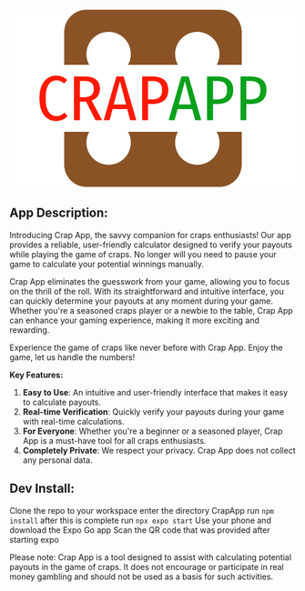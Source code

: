 ![CrapApp](assets/png/logo-no-background.png)

## App Description:

Introducing Crap App, the savvy companion for craps enthusiasts! Our app provides a reliable, user-friendly calculator designed to verify your payouts while playing the game of craps. No longer will you need to pause your game to calculate your potential winnings manually. 

Crap App eliminates the guesswork from your game, allowing you to focus on the thrill of the roll. With its straightforward and intuitive interface, you can quickly determine your payouts at any moment during your game. Whether you're a seasoned craps player or a newbie to the table, Crap App can enhance your gaming experience, making it more exciting and rewarding. 

Experience the game of craps like never before with Crap App. Enjoy the game, let us handle the numbers! 

**Key Features:**

1. **Easy to Use**: An intuitive and user-friendly interface that makes it easy to calculate payouts.
2. **Real-time Verification**: Quickly verify your payouts during your game with real-time calculations.
3. **For Everyone**: Whether you're a beginner or a seasoned player, Crap App is a must-have tool for all craps enthusiasts.
4. **Completely Private**: We respect your privacy. Crap App does not collect any personal data.

## Dev Install:

Clone the repo to your workspace
enter the directory CrapApp
run ```npm install```
after this is complete run 
```npx expo start```
Use your phone and download the Expo Go app
Scan the QR code that was provided after starting expo

Please note: Crap App is a tool designed to assist with calculating potential payouts in the game of craps. It does not encourage or participate in real money gambling and should not be used as a basis for such activities.
